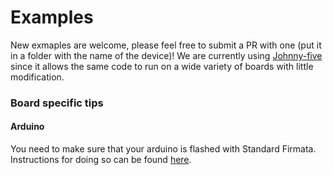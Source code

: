 # Examples

New exmaples are welcome, please feel free to submit a PR with one (put it in a folder with the name of the device)! We are currently using [Johnny-five](http://johnny-five.io/) since it allows the same code to run on a wide variety of boards with little modification.

### Board specific tips
#### Arduino
You need to make sure that your arduino is flashed with Standard Firmata. Instructions for doing so can be found [here](https://github.com/rwaldron/johnny-five/wiki/Getting-Started#trouble-shooting).


